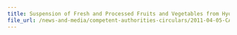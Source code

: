 ```yaml
---
title: Suspension of Fresh and Processed Fruits and Vegetables from Hyogo Prefecture 
file_url: /news-and-media/competent-authorities-circulars/2011-04-05-CA.pdf
---
```

